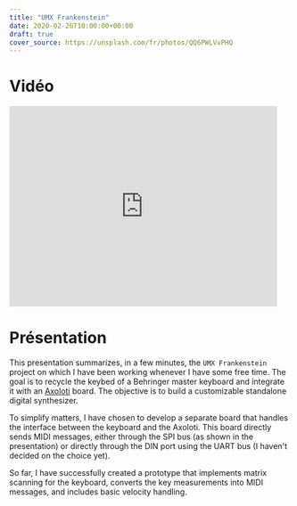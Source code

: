 ```yaml
---
title: "UMX Frankenstein"
date: 2020-02-26T10:00:00+00:00
draft: true
cover_source: https://unsplash.com/fr/photos/QQ6PWLVvPHQ
---
```


# Vidéo

<iframe src="https://medias.ircam.fr/embed/media/xe73b89" allowfullscreen="" width="480" height="360" frameborder="0"></iframe>


# Présentation

This presentation summarizes, in a few minutes, the `UMX Frankenstein` project
on which I have been working whenever I have some free time. The goal is to
recycle the keybed of a Behringer master keyboard and integrate it with an
[Axoloti](https://axoloti.com) board. The objective is to build a customizable
standalone digital synthesizer.

To simplify matters, I have chosen to develop a separate board that handles the
interface between the keyboard and the Axoloti. This board directly sends MIDI
messages, either through the SPI bus (as shown in the presentation) or directly
through the DIN port using the UART bus (I haven't decided on the choice yet).

So far, I have successfully created a prototype that implements matrix scanning
for the keyboard, converts the key measurements into MIDI messages, and
includes basic velocity handling.
